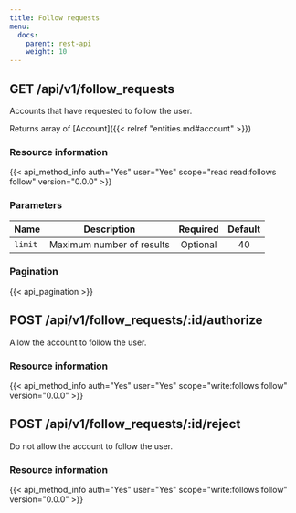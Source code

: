 ```yaml
---
title: Follow requests
menu:
  docs:
    parent: rest-api
    weight: 10
---
```


## GET /api/v1/follow_requests

Accounts that have requested to follow the user.

Returns array of [Account]({{< relref "entities.md#account" >}})

### Resource information

{{< api_method_info auth="Yes" user="Yes" scope="read read:follows follow" version="0.0.0" >}}

### Parameters

|Name|Description|Required|Default|
|----|-----------|:------:|:-----:|
| `limit` | Maximum number of results | Optional | 40 |

### Pagination

{{< api_pagination >}}

## POST /api/v1/follow_requests/:id/authorize

Allow the account to follow the user.

### Resource information

{{< api_method_info auth="Yes" user="Yes" scope="write:follows follow" version="0.0.0" >}}

## POST /api/v1/follow_requests/:id/reject

Do not allow the account to follow the user.

### Resource information

{{< api_method_info auth="Yes" user="Yes" scope="write:follows follow" version="0.0.0" >}}
